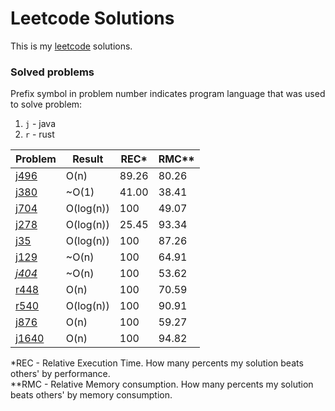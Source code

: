 # Leetcode Solutions

This is my [leetcode](https://leetcode.com/Vanderkast/) solutions.

### Solved problems

Prefix symbol in problem number indicates program language that was used to solve problem:
1. `j` - java
2. `r` - rust

| Problem                                                                             | Result    | REC*  | RMC** |
|-------------------------------------------------------------------------------------|-----------|-------|-------|
| [j496](https://leetcode.com/problems/next-greater-element-i/)                       | O(n)      | 89.26 | 80.26 |
| [j380](https://leetcode.com/problems/insert-delete-getrandom-o1/)                   | ~O(1)     | 41.00 | 38.41 |
| [j704](https://leetcode.com/problems/binary-search/)                                | O(log(n)) | 100   | 49.07 |
| [j278](https://leetcode.com/problems/first-bad-version/)                            | O(log(n)) | 25.45 | 93.34 |
| [j35](https://leetcode.com/problems/search-insert-position/)                        | O(log(n)) | 100   | 87.26 |
| [j129](https://leetcode.com/problems/sum-root-to-leaf-numbers/)                     | ~O(n)     | 100   | 64.91 |
| *[j404](https://leetcode.com/problems/sum-of-left-leaves/)*                         | ~O(n)     | 100   | 53.62 |
| [r448](https://leetcode.com/problems/find-all-numbers-disappeared-in-an-array/)     | O(n)      | 100   | 70.59 |
| [r540](https://leetcode.com/problems/single-element-in-a-sorted-array/)             | O(log(n)) | 100   | 90.91 |
| [j876](https://leetcode.com/problems/middle-of-the-linked-list/)                    | O(n)      | 100   | 59.27 |
| [j1640](https://leetcode.com/problems/check-array-formation-through-concatenation/) | O(n)      | 100   | 94.82 |

*REC - Relative Execution Time. How many percents my solution beats others' by performance.  
**RMC - Relative Memory consumption. How many percents my solution beats others' by memory consumption.
